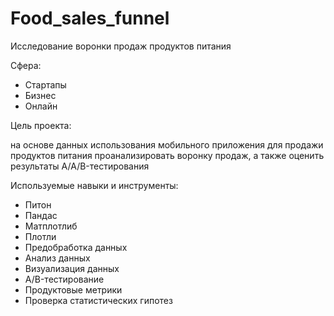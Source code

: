 # Food_sales_funnel
Исследование воронки продаж продуктов питания

Сфера:

- Стартапы
- Бизнес
- Онлайн

Цель проекта:

на основе данных использования мобильного приложения для продажи продуктов питания проанализировать воронку продаж, а также оценить результаты A/A/B-тестирования

Используемые навыки и инструменты:

- Питон
- Пандас
- Матплотлиб
- Плотли
- Предобработка данных 
- Анализ данных
- Визуализация данных
- A/B-тестирование
- Продуктовые метрики
- Проверка статистических гипотез
